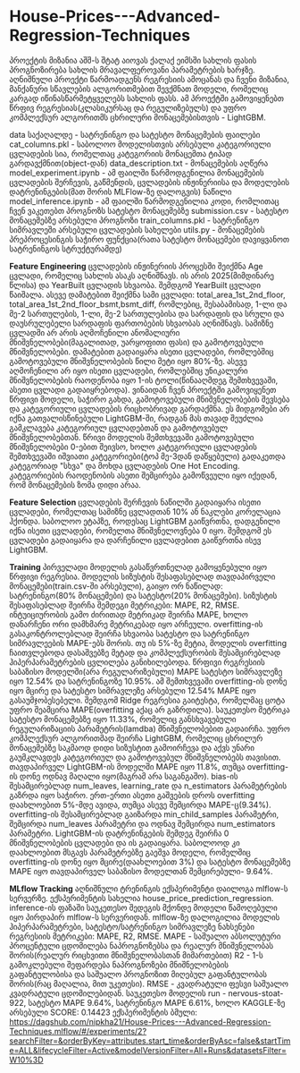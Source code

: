 # House-Prices---Advanced-Regression-Techniques


პროექტის მიზანია აშშ-ს შტატ აიოვას ქალაქ ეიმსში სახლის ფასის პროგნოზირება სახლის მრავალფეროვანი პარამეტრების ხარჯზე.  აღნიშნული პროექტი წარმოადგენს რეგრესიის ამოცანას და ჩვენი მიზანია, მანქანური სწავლების ალგორითმებით შევქმნათ მოდელი, რომელიც კარგად იწინასწარმეტყველებს სახლის ფასს. ამ პროექტში გამოვიყენებთ წრფივ რეგრესიას(კლასიკურსაც და რეგულიზებულს) და უფრო კომპლექსურ ალგორითმს ცხრილური მონაცემებისთვის - LightGBM.

data საქაღალდე - სატრენინგო და სატესტო მონაცემების ფაილები
cat_columns.pkl - საბოლოო მოდელისთვის არსებული კატეგორიული ცვლადების სია, რომელთაც კატეგორიის მონაცემთა ტიპად გარდავქმნით(object-დან)
data_description.txt - მონაცემების აღწერა
model_experiment.ipynb - ამ ფაილში წარმოდგენილია მონაცემების ცვლადების შერჩევის, გაწმენდის, ცვლადების ინჟინერიისა და მოდელების დატრენინგების(მათ შორის MLFlow-ზე დალოგვის) ნაწილი
model_inference.ipynb - ამ ფაილში წარმოდგენილია კოდი, რომლითაც ჩვენ ვაკეთებთ პროგნოზს სატესტო მონაცემებზე
submission.csv - სატესტო მონაცემებზე არსებული პროგნოზი
train_columns.pkl - სატრენინგო სიმრავლეში არსებული ცვლადების სახელები
utils.py - მონაცემების პრეპროცესინგის საჭირო ფუნქცია(რათა სატესტო მონაცემები დავიყვანოთ სატრენინგოს სტრუქტურამდე)

**Feature Engineering**
ცვლადების ინჟინერიის პროცესში შეიქმნა Age ცვლადი, რომელიც სახლის ასაკს აღნიშნავს. ის არის 2025(მიმდინარე წლისა) და YearBuilt ცვლადის სხვაობა. შემდგომ YearBuilt ცვლადი წაიშალა.
ასევე დამატებით შეიქმნა სამი ცვლადი: total_area_1st_2nd_floor, total_area_1st_2nd_floor_bsmt,bsmt_diff, რომლებიც, შესაბამისად, 1-ლი და მე-2 სართულების, 1-ლი, მე-2 სართულებისა და სარდაფის და სრული და დაუსრულებელი სარდაფის ფართობების სხვაობას აღნიშნავს. სამიზნე ცვლადში არ არის აღმოჩენილი ანომალიური მნიშვნელობები(მაგალითად, უარყოფითი ფასი) და გამოტოვებული მნიშვნელობები.
დამატებით გადაიყარა ისეთი ცვლადები, რომლებშიც გამოტოვებული მნიშვნელობების წილი მეტი იყო 80%-ზე.
ასევე აღმოჩენილი არ იყო ისეთი ცვლადები, რომლებშიც უნიკალური მნიშვნელობების რაოდენობა იყო 1-ის ტოლი(წინააღმდეგ შემთხვევაში, ასეთი ცვლადი გადაიყრებოდა).
ვინაიდან ჩვენ პროექტში გამოვიყენეთ წრფივი მოდელი, საჭირო გახდა, გამოტოვებული მნიშვნელობების შევსება და კატეგორიული ცვლადების რიცხობრივად გარდაქმნა. ეს მიდგომები არ იქნა გათვალისწინებული LightGBM-ში, რადგან მას თავად შეუძლია გამკლავება კატეგორიულ ცვლადებთან და გამოტოვებულ მნიშვნელობებთან. 
წრივი მოდელის შემთხვევაში გამოტოვებული მნიშვნელობები 0-ებით შეივსო, ხოლო კატეგორიული ცვლადების შემთხვევაში იშვიათი კატეგორიები(ტოპ მე-3დან დაწყებული) გადაკეთდა კატეგორიად "სხვა" და მოხდა ცვლადების One Hot Encoding. კატეგორიების რაოდენობის ასეთი შემცირება გამოწვეული იყო იქედან, რომ მონაცემების ზომა დიდი არაა.


**Feature Selection**
ცვლადების შერჩევის ნაწილში გადაიყარა ისეთი ცვლადები, რომელთაც სამიზნე ცვლადთან 10% ან ნაკლები კორელაცია ჰქონდა. საბოლოო ეტაპზე, როდესაც LightGBM გაიწვრთნა, დადგენილი იქნა ისეთი ცვლადები, რომელთა მნიშვნელოვნება 0 იყო. შემდგომ ეს ცვლადები გადაიყარა და დარჩენილი ცვლადებით გაიწვრთნა ისევ LightGBM.

**Training**
პირველადი მოდელის გასაწვრთნელად გამოყენებული იყო წრფივი რეგრესია. მოდელის სიზუსტის შესაფასებლად თავდაპირველი მონაცემები(train.csv-ში არსებული), გაიყო ორ ნაწილად: სატრენინგო(80% მონაცემები) და სატესტო(20% მონაცემები). სიზუსტის შესაფასებლად შეირჩა შემდეგი მეტრიკები: MAPE, R2, RMSE. ინტუიციურობის გამო ძირითად მეტრიკად შეირჩა MAPE, ხოლო დანარჩენი ორი დამხმარე მეტრიკებად იყო არჩეული. overfitting-ის გასაკონტროლებლად შეირჩა სხვაობა სატესტო და სატრენინგო სიმრავლეების MAPE-ებს შორის. თუ ის 5%-ზე მეტია, მოდელის overfitting ჩაითვლებოდა დასაშვებზე მეტად და კომპლექსურობის შესამცირებლად ჰიპერპარამეტრების ცვლილება განიხილებოდა.
წრფივი რეგრესიის საბაზისო მოდელში(არა რეგულარიზებული) MAPE სატესტო სიმრავლეზე იყო 12.54% და სატრენინგოზე 10.95%. ამ შემთხვევაში overfitting-ის დონე იყო მცირე და სატესტო სიმრავლეზე არსებული 12.54% MAPE იყო გასაუმჯობესებელი.
შემდგომ Ridge რეგრესია გაიტესტა, რომელმაც ცოტა უფრო შეამცირა MAPE(overfitting აქაც არ გაზრდილა). საუკეთესო მეტრიკა სატესტო მონაცემებზე იყო 11.33%, რომელიც განსხვავებული რეგულარიზაციის პარამეტრის(lamdba) მნიშვნელობებით გადაირჩა.
უფრო კომპლექსურ ალგორითმად შეირჩა LightGBM, რომელიც ცხრილურ მონაცემებზე საკმაოდ დიდი სიზუსტით გამოირჩევა და აქვს უნარი გაუმკლავდეს კატეგორიულ და გამოტოვებულ მნიშვნელობებს თავისით.
თავდაპირველ LightGBM-ის მოდელში MAPE იყო 11.8%, თუმცა overfitting-ის დონე ოდნავ მაღალი იყო(მაგრამ არა საგანგაშო). bias-ის შესამცირებლად num_leaves, learning_rate და n_estimators პარამეტრების გაზრდა იყო საჭირო. ერთ-ერთი ასეთი გაშვების დროს overfitting დაახლოებით 5%-მდე ავიდა, თუმცა ასევე შემცირდა MAPE-ც(9.34%).
overfitting-ის შესამცირებლად გაიზარდა min_child_samples პარამეტრი, შემცირდა num_leaves პარამეტრი და ოდნავ შემცირდა num_estimators პარამეტრი.
LightGBM-ის დატრენინგების შემდეგ შეირჩა 0 მნიშვნელობების ცვლადები და ის გადაიყარა. საბოლოოდ კი დაახლოებით მსგავს პარამეტრებზე გაეშვა მოდელი, რომელშიც overfitting-ის დონე იყო მცირე(დაახლოებით 3%) და სატესტო მონაცემებზე MAPE იყო თავდაპირველ საბაზისო მოდელთან შემცირებული- 9.64%.

**MLflow Tracking**
აღნიშნული ტრენინგის ექსპერიმენტი დაილოგა mlflow-ს სერვერზე. ექსპერიმენტის სახელია house_price_prediction_regression. inference-ის ფაზაში საუკეთესო შედეგის მქონდე მოდელი წამოღებული იყო პირდაპირ mlflow-ს სერვერიდან. mlflow-ზე დალოგილია მოდელის ჰიპერპარამეტრები, სატესტო/სატრენინგო სიმრავლეზე ნახსენები რეგრესიის მეტრიკები: MAPE, R2, RMSE. 
MAPE - საშუალო აბსოლუტური პროცენტული ცდომილება ნაპროგნოზებსა და რეალურ მნიშვნელობას შორის(რეალურ რიცხვითი მნიშვნელობასთან მიმართებით)
R2 - 1-ს გამოკლებული შეფარდება ნაპროგნოზები მნიშნელობების გაფანტულობისა და საშუალო პროგნოზით მიღებულ გაფანტულობას შორის(რაც მაღალია, მით უკეთესი).
RMSE - კვადრატული ფესვი საშუალო კვადრატული ცდომილებიდან.
საუკეთესო მოდელის run - nervous-stoat-922,  სატესტო MAPE 9.64%,  სატრენინგო MAPE 6.61%, ხოლო KAGGLE-ზე არსებული SCORE: 0.14423
ექსპერიმენტის ბმული: https://dagshub.com/nipkha21/House-Prices---Advanced-Regression-Techniques.mlflow/#/experiments/2?searchFilter=&orderByKey=attributes.start_time&orderByAsc=false&startTime=ALL&lifecycleFilter=Active&modelVersionFilter=All+Runs&datasetsFilter=W10%3D
